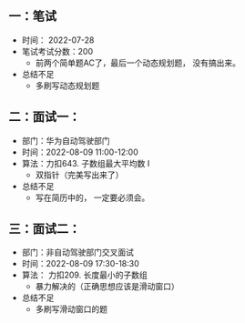 
## 一：笔试
- 时间： 2022-07-28
- 笔试考试分数：200
  - 前两个简单题AC了，最后一个动态规划题， 没有搞出来。
- 总结不足
  - 多刷写动态规划题

## 二：面试一：
- 部门：华为自动驾驶部门
- 时间：2022-08-09 11:00-12:00
- 算法：力扣643. 子数组最大平均数 I
    - 双指针（完美写出来了）
- 总结不足
    - 写在简历中的， 一定要必须会。

## 三：面试二： 
- 部门：非自动驾驶部门交叉面试
- 时间：2022-08-09 17:30-18:30
- 算法： 力扣209. 长度最小的子数组
    - 暴力解决的（正确思想应该是滑动窗口）
- 总结不足
  - 多刷写滑动窗口的题




